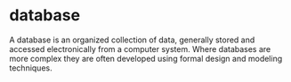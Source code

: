 # database
A database is an organized collection of data, generally stored and accessed electronically from a computer system. Where databases are more complex they are often developed using formal design and modeling techniques.
